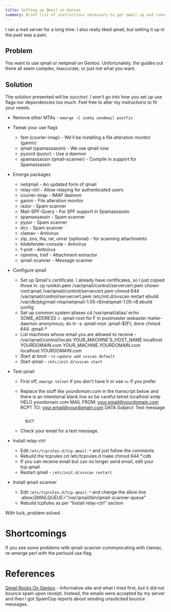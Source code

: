 ```yaml
---
title: Setting up Qmail on Gentoo
summary: Brief list of instructions necessary to get qmail up and running on an older version of Gentoo.
---
```


I ran a mail server for a long time.  I also really liked qmail, but setting it up in the past was a pain.


Problem
-------

You want to use qmail or netqmail on Gentoo.  Unfortunately, the guides out there all seem complex, inaccurate, or just not what you want.


Solution
--------

The solution presented will be succinct.  I won't go into how you set up use flags nor dependencies too much.  Feel free to alter my instructions to fit your needs.

* Remove other MTAs - `emerge -C ssmtp sendmail postfix`

* Tweak your use flags
    * fam (courier-imap) - We'll be installing a file alteration monitor (gamin)
    * qmail (spamassassin) - We use qmail now
    * pyzord (pyzor) - Use a daemon
    * spamassassin (qmail-scanner) - Compile in support for Spamassassin

* Emerge packages
    * netqmail - An updated form of qmail
    * relay-ctrl - Allow relaying for authenticated users
    * courier-imap - IMAP daemon
    * gamin - File alteration monitor
    * razor - Spam scanner
    * Mail-SPF-Query - For SPF support in Spamassassin
    * spamassassin - Spam scanner
    * pyzor - Spam scanner
    * dcc - Spam scanner
    * clamav - Antivirus
    * zip, zoo, lha, rar, unrar (optional) - for scanning attachments
    * bitdefender-console - Antivirus
    * f-prot - Antivirus
    * ripmime, tnef - Attachment extractor
    * qmail-scanner - Message scanner

* Configure qmail
    * Set up Qmail's certificate.  I already have certificates, so I just copied those in.
            cp rumkin.pem /var/qmail/control/servercert.pem
            chown root:qmail /var/qmail/control/servercert.pem
            chmod 644 /var/qmail/control/servercert.pem
            /etc/init.d/svscan restart
            ebuild /var/db/pkg/mail-mta/netqmail-1.05-r8/netqmail-1.05-r8.ebuild config
    * Set up common system aliases
            cd /var/qmail/alias/
            echo SOME_ADDRESS > .qmail-root
            for F in postmaster webaster mailer-daemon anonymous; do ln -s .qmail-root .qmail-${F}; done
            chmod 644 .qmail-*
    * List machines whose email you are allowed to receive - /var/qmail/control/locals
            YOUR_MACHINE'S_HOST_NAME
            localhost
            YOURDOMAIN.com
            YOUR_MACHINE.YOURDOMAIN.com
            localhost.YOURDOMAIN.com
    * Start at boot - `rc-update add svscan default`
    * Start qmail - `/etc/init.d/svscan start`

* Test qmail
    * First off, `emerge telnet` if you don't have it or use `nc` if you prefer
    * Replace the stuff like _yourdomain.com_ in the transcript below and there is an intentional blank line so be careful
            telnet localhost smtp
            HELO yourdomain.com
            MAIL FROM: your.email@yourdomain.com
            RCPT TO: your.email@yourdomain.com
            DATA
            Subject:  Test message

            .
            QUIT
    * Check your email for a test message.

* Install relay-ctrl
    * Edit `/etc/tcprules.d/tcp.qmail-*` and just follow the comments
    * Rebuild the tcprules
            cd /etc/tcprules.d
            make
            chmod 644 *.cdb
    * If you can receive email but can no longer send email, edit your tcp.qmail
    * Restart qmail - `/etc/init.d/svscan restart`

* Install qmail-scanner
    * Edit `/etc/tcprules.d/tcp.qmail-*` and change the allow line
            :allow,QMAILQUEUE="/var/qmail/bin/qmail-scanner-queue"
    * Rebuild tcpfules as per "Install relay-ctrl" section

With luck, problem solved.


Shortcomings
============

If you see some problems with qmail-scanner communicating with clamav, re-emerge perl with the perlsuid use flag.


References
==========

[Qmail Rocks On Gentoo](http://gentoo-wiki.com/QmailRocksOnGentoo) - Informative site and what I tried first, but it did not bounce spam upon receipt.  Instead, the emails were accepted by my server and then I got SpamCop reports about sending unsolicited bounce messages.
